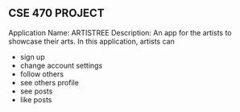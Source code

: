 CSE 470 PROJECT
-------------------------------------------------------------
Application Name: ARTISTREE
Description: An app for the artists to showcase their arts. In this application, artists can
- sign up
- change account settings
- follow others
- see others profile
- see posts
- like posts
